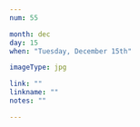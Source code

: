 ```yaml
---
num: 55

month: dec
day: 15
when: "Tuesday, December 15th"

imageType: jpg

link: ""
linkname: ""
notes: ""

---
```


